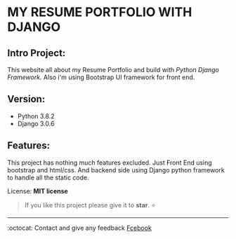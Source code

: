 # MY RESUME PORTFOLIO WITH DJANGO
## Intro Project: 
This website all about my Resume Portfolio and build with *Python Django Framework.* 
Also i'm using Bootstrap UI framework for front end.

## Version:
- Python 3.8.2
- Django 3.0.6

## Features:
This project has nothing much features excluded.
Just Front End using bootstrap and html/css.
And backend side using Django python framework to handle all the static code.

License: __MIT license__


> If you like this project please give it to __star__. :star:

---

:octocat: Contact and give any feedback [Fcebook](https://www.facebook.com/itsrajkumar1)
